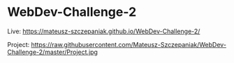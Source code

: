 # WebDev-Challenge-2

Live: https://mateusz-szczepaniak.github.io/WebDev-Challenge-2/

Project: https://raw.githubusercontent.com/Mateusz-Szczepaniak/WebDev-Challenge-2/master/Project.jpg
